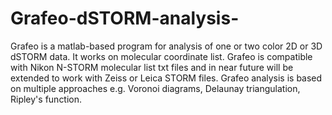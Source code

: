 # Grafeo-dSTORM-analysis-
Grafeo is a matlab-based program for analysis of one or two color 2D or 3D dSTORM data. It works on molecular coordinate list. Grafeo is compatible with Nikon N-STORM molecular list txt files and in near future will be extended to work with Zeiss or Leica STORM files. Grafeo analysis is based on multiple approaches e.g. Voronoi diagrams, Delaunay triangulation, Ripley's function.
